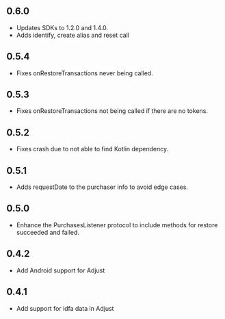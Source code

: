 ## 0.6.0
- Updates SDKs to 1.2.0 and 1.4.0.
- Adds identify, create alias and reset call

## 0.5.4
- Fixes onRestoreTransactions never being called.

## 0.5.3
- Fixes onRestoreTransactions not being called if there are no tokens.

## 0.5.2

- Fixes crash due to not able to find Kotlin dependency.

## 0.5.1

- Adds requestDate to the purchaser info to avoid edge cases.

## 0.5.0

- Enhance the PurchasesListener protocol to include methods for restore succeeded and failed.

## 0.4.2

- Add Android support for Adjust

## 0.4.1

- Add support for idfa data in Adjust

